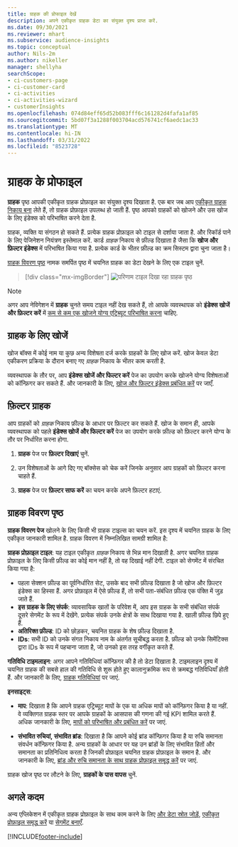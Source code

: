 ```yaml
---
title: ग्राहक की प्रोफाइल देखें
description: अपने एकीकृत ग्राहक डेटा का संयुक्त दृश्य प्राप्त करें.
ms.date: 09/30/2021
ms.reviewer: mhart
ms.subservice: audience-insights
ms.topic: conceptual
author: Nils-2m
ms.author: nikeller
manager: shellyha
searchScope:
- ci-customers-page
- ci-customer-card
- ci-activities
- ci-activities-wizard
- customerInsights
ms.openlocfilehash: 074d84eff65d52b083fff6c161282d4fafa1af85
ms.sourcegitcommit: 5bd07f3a1288f003704acd576741cf6aedc1ac33
ms.translationtype: MT
ms.contentlocale: hi-IN
ms.lasthandoff: 03/31/2022
ms.locfileid: "8523728"
---
```

# <a name="customer-profiles"></a>ग्राहक के प्रोफाइल

**ग्राहक** पृष्ठ आपकी एकीकृत ग्राहक प्रोफ़ाइल का संयुक्त दृश्य दिखाता है. एक बार जब आप [एकीकृत ग्राहक निकाय बना](data-unification.md) लेते हैं, तो ग्राहक प्रोफ़ाइल उपलब्ध हो जाती हैं. पृष्ठ आपको ग्राहकों को खोजने और उस खोज के लिए इंडेक्स को परिभाषित करने देता है.

ग्राहक, व्यक्ति या संगठन हो सकते हैं. प्रत्येक ग्राहक प्रोफ़ाइल को टाइल से दर्शाया जाता है. और रिकॉर्ड पाने के लिए पेजिनेशन नियंत्रण इस्तेमाल करें. कार्ड *ग्राहक* निकाय से फ़ील्ड दिखाता है जैसा कि **खोज और फ़िल्टर इंडेक्स** में परिभाषित किया गया है. प्रत्येक कार्ड के भीतर फ़ील्ड का क्रम सिस्टम द्वारा चुना जाता है।

[ग्राहक विवरण पृष्ठ](customer-profiles.md#customer-details-page) नामक समर्पित पृष्ठ में चयनित ग्राहक का डेटा देखने के लिए एक टाइल चुनें.

> [!div class="mx-imgBorder"] 
> ![परिणाम टाइल दिखा रहा ग्राहक पृष्ठ](media/customers-page-result-tiles-B2C.png "ग्राहक पृष्ठ जो परिणाम टाइल्स दिखा रहा है")

> [!NOTE]
> अगर आप नेविगेशन में **ग्राहक** चुनते समय टाइल नहीं देख सकते हैं, तो आपके व्यवस्थापक को **इंडेक्स खोजें और फ़िल्टर करें** में [कम से कम एक खोजने योग्य एट्रिब्यूट परिभाषित करना](search-filter-index.md) चाहिए.

## <a name="search-for-customers"></a>ग्राहक के लिए खोजें

खोज बॉक्स में कोई नाम या कुछ अन्य विशेषता दर्ज करके ग्राहकों के लिए खोज करें. खोज केवल डेटा एकीकरण प्रक्रिया के दौरान बनाए गए _ग्राहक_ निकाय के भीतर काम करती है.

व्यवस्थापक के तौर पर, आप **इंडेक्स खोजें और फिल्टर करें** पेज का उपयोग करके खोजने योग्य विशेषताओं को कॉन्फ़िगर कर सकते हैं. और जानकारी के लिए, [खोज और फ़िल्टर इंडेक्स प्रबंधित करें](search-filter-index.md) पर जाएँ.

## <a name="filter-customers"></a>फ़िल्टर ग्राहक

आप ग्राहकों को _ग्राहक_ निकाय फ़ील्ड के आधार पर फ़िल्टर कर सकते हैं. खोज के समान ही, आपके व्यवस्थापक को पहले **इंडेक्स खोजें और फिल्टर करें** पेज का उपयोग करके फ़ील्ड को फ़िल्टर करने योग्य के तौर पर निर्धारित करना होगा.

1. **ग्राहक** पेज पर **फ़िल्टर दिखाएं** चुनें.

1. उन विशेषताओं के आगे दिए गए बॉक्सेस को चेक करें जिनके अनुसार आप ग्राहकों को फ़िल्टर करना चाहते हैं.

1. **ग्राहक** पेज पर **फ़िल्टर साफ करें** का चयन करके अपने फ़िल्टर हटाएं.

## <a name="customer-details-page"></a>ग्राहक विवरण पृष्ठ

**ग्राहक विवरण पेज** खोलने के लिए किसी भी ग्राहक टाइल्स का चयन करें. इस दृश्य में चयनित ग्राहक के लिए एकीकृत जानकारी शामिल है. ग्राहक विवरण में निम्नलिखित सामग्री शामिल है:

**ग्राहक प्रोफ़ाइल टाइल**: यह टाइल एकीकृत _ग्राहक_ निकाय से भिन्न मान दिखाती है. अगर चयनित ग्राहक प्रोफ़ाइल के लिए किसी फ़ील्ड का कोई मान नहीं है, तो वह दिखाई नहीं देगी. टाइल को सेगमेंट में संरचित किया गया है:  
  - पहला सेक्शन फ़ील्ड का पूर्वनिर्धारित सेट, उसके बाद सभी फ़ील्ड दिखाता है जो खोज और फ़िल्टर इंडेक्स का हिस्सा हैं. अगर प्रोफ़ाइल में ऐसे फ़ील्ड हैं, तो सभी पता-संबंधित फ़ील्ड एक पंक्ति में जुड़ जाते हैं. 
  - **इस ग्राहक के लिए संपर्क**: व्यावसायिक खातों के परिवेश में, आप इस ग्राहक के सभी संबंधित संपर्क दूसरे सेगमेंट के रूप में देखेंगे. प्रत्येक संपर्क उनके क्षेत्रों के साथ दिखाया गया है. खाली फ़ील्ड छिपे हुए हैं.
  - **अतिरिक्त फ़ील्ड**: ID को छोड़कर, चयनित ग्राहक के शेष फ़ील्ड दिखाता है. 
  - **IDs**: सभी ID को उनके संगत निकाय नाम के अंतर्गत सूचीबद्ध करता है. फ़ील्ड को उनके सिमेंटिक्स द्वारा IDs के रूप में पहचाना जाता है, जो उनको इस तरह वर्गीकृत करते हैं.

**गतिविधि टाइमलाइन**: अगर आपने गतिविधियां कॉन्फ़िगर की है तो डेटा दिखाता है. टाइमलाइन दृश्य में चयनित ग्राहक की सबसे हाल की गतिविधि से शुरू होते हुए कालानुक्रमिक रूप से क्रमबद्ध गतिविधियाँ होती हैं. और जानकारी के लिए, [ग्राहक गतिविधियां](activities.md) पर जाएं.

**इनसाइट्स**:  
  - **माप**: दिखाता है कि आपने ग्राहक एट्रिब्यूट मापों के एक या अधिक मापों को कॉन्फ़िगर किया है या नहीं. वे व्यक्तिगत ग्राहक स्तर पर आपके ग्राहकों के आसपास की गणना की गई KPI शामिल करते हैं. अधिक जानकारी के लिए, [मापों को परिभाषित और प्रबंधित करें](measures.md) पर जाएं.

  - **संभावित रुचियां, संभावित ब्रांड**: दिखाता है कि आपने कोई ब्रांड कॉन्फ़िगर किया है या रुचि समानता संवर्धन कॉन्फ़िगर किया है. अन्य ग्राहकों के आधार पर यह उन ब्रांडों के लिए संभावित हितों और समानता का प्रतिनिधित्व करता है जिनकी प्रोफ़ाइल चयनित ग्राहक प्रोफ़ाइल के समान है. और जानकारी के लिए, [ब्रांड और रुचि समानता के साथ ग्राहक प्रोफ़ाइल समृद्ध करें](enrichment-microsoft.md) पर जाएं.

ग्राहक खोज पृष्ठ पर लौटने के लिए, **ग्राहकों के पास वापस** चुनें.

## <a name="next-steps"></a>अगले कदम

अन्य एप्लिकेशन में एकीकृत ग्राहक प्रोफ़ाइल के साथ काम करने के लिए [और डेटा स्रोत जोड़ें](data-sources.md), [एकीकृत प्रोफ़ाइल समृद्ध करें](enrichment-hub.md) या [सेगमेंट बनाएँ](segments.md).


[!INCLUDE[footer-include](../includes/footer-banner.md)]

